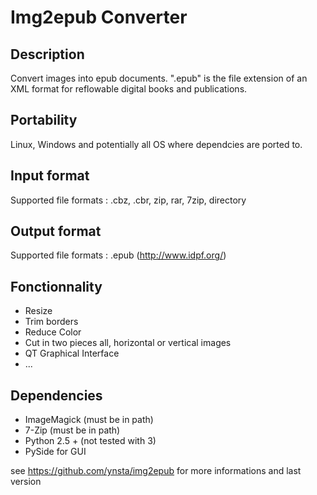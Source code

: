 # Img2epub Converter

## Description

Convert images into epub documents. ".epub" is the file extension of an XML format for reflowable digital books and publications.

## Portability

Linux, Windows and potentially all OS where dependcies are ported to.

## Input format

Supported file formats : .cbz, .cbr, zip, rar, 7zip, directory

## Output format

Supported file formats : .epub (http://www.idpf.org/)

## Fonctionnality

 - Resize
 - Trim borders
 - Reduce Color
 - Cut in two pieces all, horizontal or vertical images
 - QT Graphical Interface
 - ...

## Dependencies

 - ImageMagick (must be in path)
 - 7-Zip (must be in path)
 - Python 2.5 + (not tested with 3)
 - PySide for GUI

see https://github.com/ynsta/img2epub for more informations and last version
